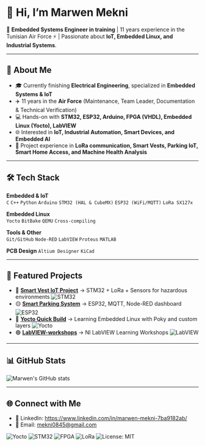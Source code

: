 # 👋 Hi, I’m Marwen Mekni  

🔧 **Embedded Systems Engineer in training** | 11 years experience in the Tunisian Air Force ⚡ | Passionate about **IoT, Embedded Linux, and Industrial Systems**.  

---

## 🚀 About Me
- 🎓 Currently finishing **Electrical Engineering**, specialized in **Embedded Systems & IoT**  
- ✈️ 11 years in the **Air Force** (Maintenance, Team Leader, Documentation & Technical Verification)  
- 💻 Hands-on with **STM32, ESP32, Arduino, FPGA (VHDL), Embedded Linux (Yocto), LabVIEW**  
- 🌐 Interested in **IoT, Industrial Automation, Smart Devices, and Embedded AI**  
- 📡 Project experience in **LoRa communication, Smart Vests, Parking IoT, Smart Home Access, and Machine Health Analysis**  

---

## 🛠️ Tech Stack

**Embedded & IoT**  
`C` `C++` `Python` `Arduino` `STM32 (HAL & CubeMX)` `ESP32 (WiFi/MQTT)` `LoRa SX127x`  

**Embedded Linux**  
`Yocto` `BitBake` `QEMU` `Cross-compiling`  

**Tools & Other**  
`Git/GitHub` `Node-RED` `LabVIEW` `Proteus` `MATLAB` 

**PCB Design**
`Altium Designer` `KiCad`

---

## 📂 Featured Projects
- 🔴 **[Smart Vest IoT Project](https://github.com/gitRaksha/SmartVest_Project.git)** → STM32 + LoRa + Sensors for hazardous environments  ![STM32](https://img.shields.io/badge/STM32-Embedded-red)
- 🟡 **[Smart Parking System](https://github.com/gitRaksha/Smart_Parking)** → ESP32, MQTT, Node-RED dashboard  ![ESP32](https://img.shields.io/badge/ESP32-Embedded-yellow)
- 🔵 **[Yocto Quick Build](https://github.com/gitRaksha/techleef_series_proj)** → Learning Embedded Linux with Poky and custom layers  ![Yocto](https://img.shields.io/badge/Yocto-Scarthgap-blue)
- 🟢 **[LabVIEW-workshops](https://github.com/gitRaksha/LabVIEW-workshops)** → NI LabVIEW Learning Workshops    ![LabVIEW](https://img.shields.io/badge/LabVIEW-Industrial-green)


---

## 📊 GitHub Stats
![Marwen's GitHub stats](https://github-readme-stats.vercel.app/api?username=gitRaksha&show_icons=true&theme=tokyonight)

---

## 🌐 Connect with Me
- 💼 LinkedIn: https://www.linkedin.com/in/marwen-mekni-7ba9182ab/  
- 📧 Email: mekni0845@gmail.com

![Yocto](https://img.shields.io/badge/Yocto-Scarthgap-blue)
![STM32](https://img.shields.io/badge/STM32-Embedded-green)
![FPGA](https://img.shields.io/badge/FPGA-Vivado-orange)
![LoRa](https://img.shields.io/badge/LoRa-IoT-red)
![License: MIT](https://img.shields.io/badge/License-MIT-yellow)
